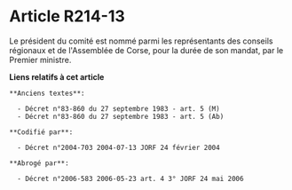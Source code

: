 # Article R214-13

Le président du comité est nommé parmi les représentants des conseils régionaux et de l'Assemblée de Corse, pour la durée de
son mandat, par le Premier ministre.

**Liens relatifs à cet article**

	**Anciens textes**:

	  - Décret n°83-860 du 27 septembre 1983 - art. 5 (M)
	  - Décret n°83-860 du 27 septembre 1983 - art. 5 (Ab)

	**Codifié par**:

	  - Décret n°2004-703 2004-07-13 JORF 24 février 2004

	**Abrogé par**:

	  - Décret n°2006-583 2006-05-23 art. 4 3° JORF 24 mai 2006
